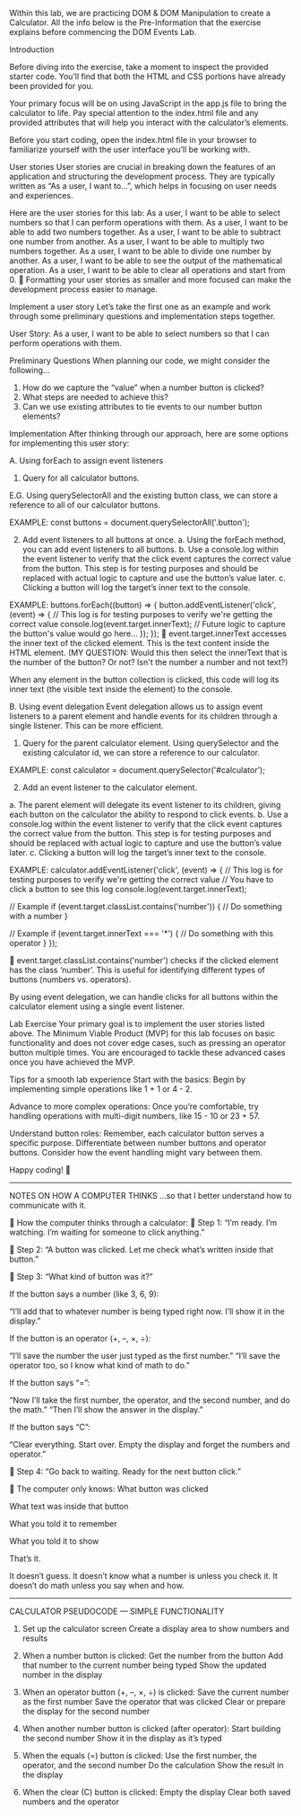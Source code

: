 Within this lab, we are practicing DOM & DOM Manipulation to create a Calculator.
All the info below is the Pre-Information that the exercise explains before commencing 
the DOM Events Lab.


Introduction

Before diving into the exercise, take a moment to inspect the provided starter code. You’ll find that both the HTML and CSS portions have already been provided for you. 

Your primary focus will be on using JavaScript in the app.js file to bring the calculator to life. Pay special attention to the index.html file and any provided attributes that will help you interact with the calculator’s elements.

Before you start coding, open the index.html file in your browser to familiarize yourself with the user interface you’ll be working with.

User stories
User stories are crucial in breaking down the features of an application and structuring the development process. They are typically written as “As a user, I want to…”, which helps in focusing on user needs and experiences.

Here are the user stories for this lab:
As a user, I want to be able to select numbers so that I can perform operations with them.
As a user, I want to be able to add two numbers together.
As a user, I want to be able to subtract one number from another.
As a user, I want to be able to multiply two numbers together.
As a user, I want to be able to divide one number by another.
As a user, I want to be able to see the output of the mathematical operation.
As a user, I want to be able to clear all operations and start from 0.
🧠 Formatting your user stories as smaller and more focused can make the development process easier to manage.

Implement a user story
Let’s take the first one as an example and work through some preliminary questions and implementation steps together.

User Story: As a user, I want to be able to select numbers so that I can perform operations with them.

Preliminary Questions
When planning our code, we might consider the following...
1. How do we capture the “value” when a number button is clicked?
2. What steps are needed to achieve this?
3. Can we use existing attributes to tie events to our number button elements?

Implementation
After thinking through our approach, here are some options for implementing this user story:


A. Using forEach to assign event listeners

1. Query for all calculator buttons.

E.G. Using querySelectorAll and the existing button class, we can store a reference to all of our calculator buttons.

EXAMPLE: 
const buttons = document.querySelectorAll('.button');

2. Add event listeners to all buttons at once.
a. Using the forEach method, you can add event listeners to all buttons.
b. Use a console.log within the event listener to verify that the click event captures the correct value from the button. This step is for testing purposes and should be replaced with actual logic to capture and use the button’s value later.
c. Clicking a button will log the target’s inner text to the console.

EXAMPLE:
buttons.forEach((button) => {
  button.addEventListener('click', (event) => {
    // This log is for testing purposes to verify we're getting the correct value
    console.log(event.target.innerText);
    // Future logic to capture the button's value would go here...
  });
});
🧠 event.target.innerText accesses the inner text of the clicked element. This is the text content inside the HTML element.  (MY QUESTION: Would this then select the innerText that is the number of the button? Or not? Isn't the number a number and not text?)

When any element in the button collection is clicked, this code will log its inner text (the visible text inside the element) to the console.


B. Using event delegation
Event delegation allows us to assign event listeners to a parent element and handle events for its children through a single listener. This can be more efficient.

1. Query for the parent calculator element.
Using querySelector and the existing calculator id, we can store a reference to our calculator.

EXAMPLE:
const calculator = document.querySelector('#calculator');

2. Add an event listener to the calculator element.

a. The parent element will delegate its event listener to its children, giving each button on the calculator the ability to respond to click events.
b. Use a console.log within the event listener to verify that the click event captures the correct value from the button. This step is for testing purposes and should be replaced with actual logic to capture and use the button’s value later.
c. Clicking a button will log the target’s inner text to the console.

EXAMPLE:
calculator.addEventListener('click', (event) => {
  // This log is for testing purposes to verify we're getting the correct value
  // You have to click a button to see this log
  console.log(event.target.innerText);

  // Example
  if (event.target.classList.contains('number')) {
    // Do something with a number
  }

  // Example
  if (event.target.innerText === '*') {
    // Do something with this operator
  }
});

🧠 event.target.classList.contains('number') checks if the clicked element has the class ‘number’. This is useful for identifying different types of buttons (numbers vs. operators).

By using event delegation, we can handle clicks for all buttons within the calculator element using a single event listener.


Lab Exercise
Your primary goal is to implement the user stories listed above. The Minimum Viable Product (MVP) for this lab focuses on basic functionality and does not cover edge cases, such as pressing an operator button multiple times. You are encouraged to tackle these advanced cases once you have achieved the MVP.

Tips for a smooth lab experience
Start with the basics: Begin by implementing simple operations like 1 + 1 or 4 - 2.

Advance to more complex operations: Once you’re comfortable, try handling operations with multi-digit numbers, like 15 - 10 or 23 + 57.

Understand button roles: Remember, each calculator button serves a specific purpose. Differentiate between number buttons and operator buttons. Consider how the event handling might vary between them.

Happy coding! 🎉

--------------------------------------------------------

NOTES ON HOW A COMPUTER THINKS ...so that I better understand how to communicate with it.

🧠 How the computer thinks through a calculator:
🔹 Step 1:
“I’m ready. I’m watching. I’m waiting for someone to click anything.”

🔹 Step 2:
“A button was clicked. Let me check what’s written inside that button.”

🔹 Step 3:
“What kind of button was it?”

If the button says a number (like 3, 6, 9):

“I’ll add that to whatever number is being typed right now. I’ll show it in the display.”

If the button is an operator (+, –, ×, ÷):

“I’ll save the number the user just typed as the first number.”
“I’ll save the operator too, so I know what kind of math to do.”

If the button says “=”:

“Now I’ll take the first number, the operator, and the second number, and do the math.”
“Then I’ll show the answer in the display.”

If the button says “C”:

“Clear everything. Start over. Empty the display and forget the numbers and operator.”

🔹 Step 4:
“Go back to waiting. Ready for the next button click.”

💬 The computer only knows:
What button was clicked

What text was inside that button

What you told it to remember

What you told it to show

That’s it.

It doesn’t guess.
It doesn’t know what a number is unless you check it.
It doesn’t do math unless you say when and how.

-----------------------------------------------------------------------

CALCULATOR PSEUDOCODE — SIMPLE FUNCTIONALITY
1. Set up the calculator screen
Create a display area to show numbers and results

2. When a number button is clicked:
Get the number from the button
Add that number to the current number being typed
Show the updated number in the display

3. When an operator button (+, –, ×, ÷) is clicked:
Save the current number as the first number
Save the operator that was clicked
Clear or prepare the display for the second number

4. When another number button is clicked (after operator):
Start building the second number
Show it in the display as it’s typed

5. When the equals (=) button is clicked:
Use the first number, the operator, and the second number
Do the calculation
Show the result in the display

6. When the clear (C) button is clicked:
Empty the display
Clear both saved numbers and the operator


